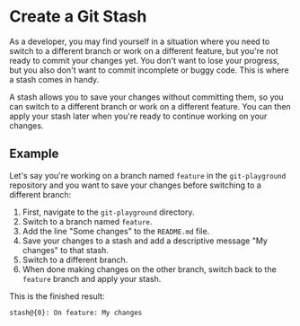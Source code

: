 # Create a Git Stash

As a developer, you may find yourself in a situation where you need to switch to a different branch or work on a different feature, but you're not ready to commit your changes yet. You don't want to lose your progress, but you also don't want to commit incomplete or buggy code. This is where a stash comes in handy.

A stash allows you to save your changes without committing them, so you can switch to a different branch or work on a different feature. You can then apply your stash later when you're ready to continue working on your changes.

## Example

Let's say you're working on a branch named `feature` in the `git-playground` repository and you want to save your changes before switching to a different branch:

1. First, navigate to the `git-playground` directory.
2. Switch to a branch named `feature`.
3. Add the line "Some changes" to the `README.md` file.
4. Save your changes to a stash and add a descriptive message "My changes" to that stash.
5. Switch to a different branch.
6. When done making changes on the other branch, switch back to the `feature` branch and apply your stash.

This is the finished result:

```shell
stash@{0}: On feature: My changes
```
